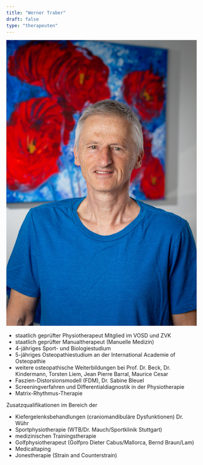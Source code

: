 ```yaml
---
title: "Werner Traber"
draft: false
type: "therapeuten"
---
```

![Werner Traber](/img/werner.jpg)

* staatlich geprüfter Physiotherapeut Mitglied im VOSD und ZVK
* staatlich geprüfter Manualtherapeut (Manuelle Medizin)
* 4-jähriges Sport- und Biologiestudium
* 5-jähriges Osteopathiestudium an der International Academie of Osteopathie
* weitere osteopathische Weiterbildungen bei Prof. Dr. Beck, Dr. Kindermann, Torsten Liem, Jean Pierre Barral, Maurice Cesar
* Faszien-Distorsionsmodell (FDM), Dr. Sabine Bleuel
* Screeningverfahren und Differentialdiagnostik in der Physiotherapie   
* Matrix-Rhythmus-Therapie

Zusatzqualifikationen im Bereich der

* Kiefergelenksbehandlungen (craniomandibuläre Dysfunktionen) Dr. Wühr
* Sportphysiotherapie (WTB/Dr. Mauch/Sportklinik Stuttgart)
* medizinischen Trainingstherapie
* Golfphysiotherapeut (Golfpro Dieter Cabus/Mallorca, Bernd Braun/Lam)
* Medicaltaping
* Jonestherapie (Strain and Counterstrain)

